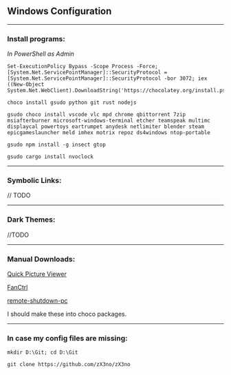 ## Windows Configuration
---
### Install programs:

*In PowerShell as Admin*

```
Set-ExecutionPolicy Bypass -Scope Process -Force; [System.Net.ServicePointManager]::SecurityProtocol = [System.Net.ServicePointManager]::SecurityProtocol -bor 3072; iex ((New-Object System.Net.WebClient).DownloadString('https://chocolatey.org/install.ps1'))
```

```
choco install gsudo python git rust nodejs
```

```
gsudo choco install vscode vlc mpd chrome qbittorrent 7zip msiafterburner microsoft-windows-terminal etcher teamspeak multimc displaycal powertoys eartrumpet anydesk netlimiter blender steam epicgameslauncher meld imhex motrix repoz ds4windows ntop-portable
```

```
gsudo npm install -g insect gtop
```

```
gsudo cargo install nvoclock
```

---

### Symbolic Links:

// TODO

---

### Dark Themes:

//TODO

---

### Manual Downloads:

[Quick Picture Viewer](https://github.com/ModuleArt/quick-picture-viewer/releases)

[FanCtrl](https://github.com/lich426/FanCtrl/releases)

[remote-shutdown-pc](https://github.com/karpach/remote-shutdown-pc/releases)

I should make these into choco packages.

---

### In case my config files are missing:

`mkdir D:\Git; cd D:\Git`

`git clone https://github.com/zX3no/zX3no`
